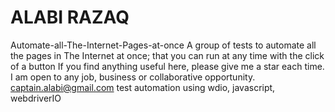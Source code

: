 # ALABI RAZAQ
Automate-all-The-Internet-Pages-at-once
A group of tests to automate all the pages in The Internet at once; that you can run at any time with the click of a button
If you find anything useful here, please give me a star each time. I am open to any job, business or collaborative opportunity. captain.alabi@gmail.com
test automation using wdio, javascript, webdriverIO
